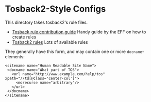 # Tosback2-Style Configs

This directory takes tosback2's rule files.

* [Tosback rule contribution guide](https://www.eff.org/deeplinks/2013/01/campus-party-hackathon-making-rule-contribution-tosback) Handy guide by the EFF on how to create rules
* [Tosback2 rules](https://github.com/tosdr/tosback2/tree/master/rules) Lots of available rules

They generally have this form, and may contain one or more `docname`-elements:

    <sitename name="Human Readable Site Name">
     <docname name="What part of TOS">
       <url name="http://www.example.com/help/tos" xpath="//td[@class='center-col']">
         <norecurse name="arbitrary"/>
       </url>
     </docname>
    </sitename>

